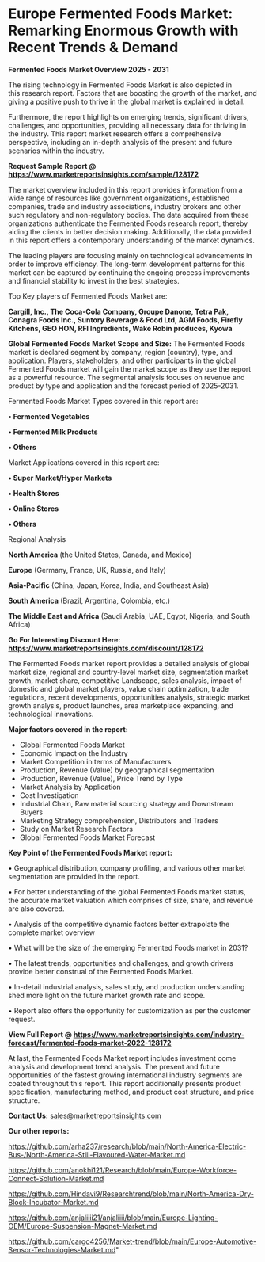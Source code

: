 # Europe Fermented Foods Market: Remarking Enormous Growth with Recent Trends & Demand

<Strong> Fermented Foods Market Overview 2025 - 2031</strong>

The rising technology in Fermented Foods Market is also depicted in this research report. Factors that are boosting the growth of the market, and giving a positive push to thrive in the global market is explained in detail.

Furthermore, the report highlights on emerging trends, significant drivers, challenges, and opportunities, providing all necessary data for thriving in the industry. This report market research offers a comprehensive perspective, including an in-depth analysis of the present and future scenarios within the industry.

<strong>Request Sample Report @ <a href=https://www.marketreportsinsights.com/sample/128172>https://www.marketreportsinsights.com/sample/128172</a></strong>

The market overview included in this report provides information from a wide range of resources like government organizations, established companies, trade and industry associations, industry brokers and other such regulatory and non-regulatory bodies. The data acquired from these organizations authenticate the Fermented Foods research report, thereby aiding the clients in better decision making. Additionally, the data provided in this report offers a contemporary understanding of the market dynamics.

The leading players are focusing mainly on technological advancements in order to improve efficiency. The long-term development patterns for this market can be captured by continuing the ongoing process improvements and financial stability to invest in the best strategies.

Top Key players of Fermented Foods Market are:

<strong>Cargill, Inc., The Coca-Cola Company, Groupe Danone, Tetra Pak, Conagra Foods Inc., Suntory Beverage & Food Ltd, AGM Foods, Firefly Kitchens, GEO HON, RFI Ingredients, Wake Robin produces, Kyowa</strong>

<strong><b>Global Fermented Foods Market Scope and Size:</b></strong>
The Fermented Foods market is declared segment by company, region (country), type, and application. Players, stakeholders, and other participants in the global Fermented Foods market will gain the market scope as they use the report as a powerful resource. The segmental analysis focuses on revenue and product by type and application and the forecast period of 2025-2031.

Fermented Foods Market Types covered in this report are:

<strong>• Fermented Vegetables

• Fermented Milk Products

• Others</strong>

Market Applications covered in this report are:

<strong>• Super Market/Hyper Markets

• Health Stores

• Online Stores

• Others</strong> 

Regional Analysis

<strong>North America</strong> (the United States, Canada, and Mexico)

<strong>Europe</strong> (Germany, France, UK, Russia, and Italy)

<strong>Asia-Pacific</strong> (China, Japan, Korea, India, and Southeast Asia)

<strong>South America</strong> (Brazil, Argentina, Colombia, etc.)

<strong>The Middle East and Africa</strong> (Saudi Arabia, UAE, Egypt, Nigeria, and South Africa)

<strong>Go For Interesting Discount Here: <a href=https://www.marketreportsinsights.com/discount/128172>https://www.marketreportsinsights.com/discount/128172</a></strong>

The Fermented Foods market report provides a detailed analysis of global market size, regional and country-level market size, segmentation market growth, market share, competitive Landscape, sales analysis, impact of domestic and global market players, value chain optimization, trade regulations, recent developments, opportunities analysis, strategic market growth analysis, product launches, area marketplace expanding, and technological innovations.

<strong><b>Major factors covered in the report:</b></strong>
<ul>
  <li>Global Fermented Foods Market </li>
  <li>Economic Impact on the Industry</li>
  <li>Market Competition in terms of Manufacturers</li>
  <li>Production, Revenue (Value) by geographical segmentation</li>
  <li>Production, Revenue (Value), Price Trend by Type</li>
  <li>Market Analysis by Application</li>
  <li>Cost Investigation</li>
  <li>Industrial Chain, Raw material sourcing strategy and Downstream Buyers</li>
  <li>Marketing Strategy comprehension, Distributors and Traders</li>
  <li>Study on Market Research Factors</li>
  <li>Global Fermented Foods Market Forecast</li>
</ul>

<strong><b>Key Point of the Fermented Foods Market report:</b></strong>

• Geographical distribution, company profiling, and various other market segmentation are provided in the report.

• For better understanding of the global Fermented Foods market status, the accurate market valuation which comprises of size, share, and revenue are also covered.

• Analysis of the competitive dynamic factors better extrapolate the complete market overview

• What will be the size of the emerging Fermented Foods market in 2031?

• The latest trends, opportunities and challenges, and growth drivers provide better construal of the Fermented Foods Market.

• In-detail industrial analysis, sales study, and production understanding shed more light on the future market growth rate and scope.

• Report also offers the opportunity for customization as per the customer request.

<strong><b>View Full Report @ <a href=https://www.marketreportsinsights.com/industry-forecast/fermented-foods-market-2022-128172>https://www.marketreportsinsights.com/industry-forecast/fermented-foods-market-2022-128172</a></b></strong>


At last, the Fermented Foods Market report includes investment come analysis and development trend analysis. The present and future opportunities of the fastest growing international industry segments are coated throughout this report. This report additionally presents product specification, manufacturing method, and product cost structure, and price structure.

<strong>Contact Us:</strong>
sales@marketreportsinsights.com

<strong>Our other reports:</strong>

<a href=https://github.com/arha237/research/blob/main/North-America-Electric-Bus-/North-America-Still-Flavoured-Water-Market.md>https://github.com/arha237/research/blob/main/North-America-Electric-Bus-/North-America-Still-Flavoured-Water-Market.md</a>

<a href=https://github.com/anokhi121/Research/blob/main/Europe-Workforce-Connect-Solution-Market.md>https://github.com/anokhi121/Research/blob/main/Europe-Workforce-Connect-Solution-Market.md</a>

<a href=https://github.com/Hindavi9/Researchtrend/blob/main/North-America-Dry-Block-Incubator-Market.md>https://github.com/Hindavi9/Researchtrend/blob/main/North-America-Dry-Block-Incubator-Market.md</a>

<a href=https://github.com/anjaliiii21/anjaliiii/blob/main/Europe-Lighting-OEM/Europe-Suspension-Magnet-Market.md>https://github.com/anjaliiii21/anjaliiii/blob/main/Europe-Lighting-OEM/Europe-Suspension-Magnet-Market.md</a>

<a href=https://github.com/cargo4256/Market-trend/blob/main/Europe-Automotive-Sensor-Technologies-Market.md>https://github.com/cargo4256/Market-trend/blob/main/Europe-Automotive-Sensor-Technologies-Market.md</a>"

